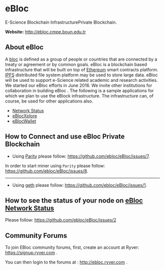 # eBloc
E-Science Blockchain InfrastructurePrivate Blockchain.

**Website:** http://ebloc.cmpe.boun.edu.tr

## About eBloc
A [bloc](https://www.merriam-webster.com/dictionary/bloc) is defined as a group of people or countries that are connected by a treaty or agreement or by common goals. eBloc is a blockchain based infrastructure that will be built on top of [Ethereum](https://www.ethereum.org) smart contracts platform. [IPFS](https://ipfs.io) distributed file system platform may be used to store large data. eBloc will be used to support e-Science related academic and research activities. We started our eBloc efforts in June 2016. We invite other institutions for collaboration in building eBloc . The following is a sample applications for which we plan to use the eBlock infrastructure. The infrastructure can, of course, be used for other applications also.

- [Network Status](http://ebloc.cmpe.boun.edu.tr:3001)
- [eBlocXplore](http://ebloc.cmpe.boun.edu.tr:8000/blocxplore4.html)
- [eBlocWallet](http://ebloc.cmpe.boun.edu.tr:3002)

## How to Connect and use eBloc Private Blockchain

- Using [Parity](https://github.com/paritytech/parity) please follow:
https://github.com/ebloc/eBloc/issues/7. 

In order to start miner using `Parity` please follow: https://github.com/ebloc/eBloc/issues/8.

----

- Using [geth](https://github.com/ethereum/go-ethereum) please follow:
https://github.com/ebloc/eBloc/issues/1. 

## How to see the status of your node on [eBloc Network Status](http://ebloc.cmpe.boun.edu.tr:3001)
Please follow: https://github.com/ebloc/eBloc/issues/2

## Community Forums
To join EBloc community forums, first, create an account at Ryver: https://signup.ryver.com .

You can then login to the forums at : http://ebloc.ryver.com .
